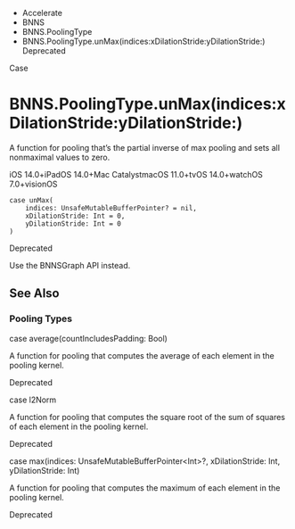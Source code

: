 

- Accelerate
- BNNS
- BNNS.PoolingType
-  BNNS.PoolingType.unMax(indices:xDilationStride:yDilationStride:) Deprecated

Case

# BNNS.PoolingType.unMax(indices:xDilationStride:yDilationStride:)

A function for pooling that’s the partial inverse of max pooling and sets all nonmaximal values to zero.

iOS 14.0+iPadOS 14.0+Mac CatalystmacOS 11.0+tvOS 14.0+watchOS 7.0+visionOS

``` source
case unMax(
    indices: UnsafeMutableBufferPointer? = nil,
    xDilationStride: Int = 0,
    yDilationStride: Int = 0
)
```

Deprecated

Use the BNNSGraph API instead.

## See Also

### Pooling Types

case average(countIncludesPadding: Bool)

A function for pooling that computes the average of each element in the pooling kernel.

Deprecated

case l2Norm

A function for pooling that computes the square root of the sum of squares of each element in the pooling kernel.

Deprecated

case max(indices: UnsafeMutableBufferPointer&lt;Int>?, xDilationStride: Int, yDilationStride: Int)

A function for pooling that computes the maximum of each element in the pooling kernel.

Deprecated

